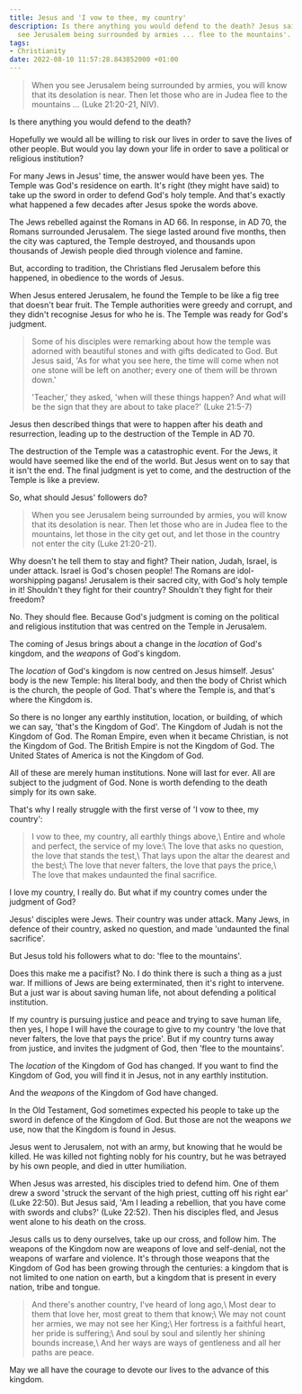 ```yaml
---
title: Jesus and 'I vow to thee, my country'
description: Is there anything you would defend to the death? Jesus said, 'When you
  see Jerusalem being surrounded by armies ... flee to the mountains'.
tags:
- Christianity
date: 2022-08-10 11:57:28.843852000 +01:00
---
```

> When you see Jerusalem being surrounded by armies, you will know that its desolation is near. Then let those who are in Judea flee to the mountains ... (Luke 21:20-21, NIV).

Is there anything you would defend to the death?

Hopefully we would all be willing to risk our lives in order to save the lives of other people. But would you lay down your life in order to save a political or religious institution?

For many Jews in Jesus' time, the answer would have been yes. The Temple was God's residence on earth. It's right (they might have said) to take up the sword in order to defend God's holy temple. And that's exactly what happened a few decades after Jesus spoke the words above.

The Jews rebelled against the Romans in AD 66. In response, in AD 70, the Romans surrounded Jerusalem. The siege lasted around five months, then the city was captured, the Temple destroyed, and thousands upon thousands of Jewish people died through violence and famine.

But, according to tradition, the Christians fled Jerusalem before this happened, in obedience to the words of Jesus.

When Jesus entered Jerusalem, he found the Temple to be like a fig tree that doesn't bear fruit. The Temple authorities were greedy and corrupt, and they didn't recognise Jesus for who he is. The Temple was ready for God's judgment.

> Some of his disciples were remarking about how the temple was adorned with beautiful stones and with gifts dedicated to God. But Jesus said, 'As for what you see here, the time will come when not one stone will be left on another; every one of them will be thrown down.'
>
> 'Teacher,' they asked, 'when will these things happen? And what will be the sign that they are about to take place?' (Luke 21:5-7)

Jesus then described things that were to happen after his death and resurrection, leading up to the destruction of the Temple in AD 70.

The destruction of the Temple was a catastrophic event. For the Jews, it would have seemed like the end of the world. But Jesus went on to say that it isn't the end. The final judgment is yet to come, and the destruction of the Temple is like a preview.

So, what should Jesus' followers do?

> When you see Jerusalem being surrounded by armies, you will know that its desolation is near. Then let those who are in Judea flee to the mountains, let those in the city get out, and let those in the country not enter the city (Luke 21:20-21).

Why doesn't he tell them to stay and fight? Their nation, Judah, Israel, is under attack. Israel is God's chosen people! The Romans are idol-worshipping pagans! Jerusalem is their sacred city, with God's holy temple in it! Shouldn't they fight for their country? Shouldn't they fight for their freedom?

No. They should flee. Because God's judgment is coming on the political and religious institution that was centred on the Temple in Jerusalem.

The coming of Jesus brings about a change in the _location_ of God's kingdom, and the _weapons_ of God's kingdom.

The _location_ of God's kingdom is now centred on Jesus himself. Jesus' body is the new Temple: his literal body, and then the body of Christ which is the church, the people of God. That's where the Temple is, and that's where the Kingdom is.

So there is no longer any earthly institution, location, or building, of which we can say, 'that's the Kingdom of God'. The Kingdom of Judah is not the Kingdom of God. The Roman Empire, even when it became Christian, is not the Kingdom of God. The British Empire is not the Kingdom of God. The United States of America is not the Kingdom of God.

All of these are merely human institutions. None will last for ever. All are subject to the judgment of God. None is worth defending to the death simply for its own sake.

That's why I really struggle with the first verse of 'I vow to thee, my country':

> I vow to thee, my country, all earthly things above,\\
> Entire and whole and perfect, the service of my love:\\
> The love that asks no question, the love that stands the test,\\
> That lays upon the altar the dearest and the best;\\
> The love that never falters, the love that pays the price,\\
> The love that makes undaunted the final sacrifice.

I love my country, I really do. But what if my country comes under the judgment of God?

Jesus' disciples were Jews. Their country was under attack. Many Jews, in defence of their country, asked no question, and made 'undaunted the final sacrifice'.

But Jesus told his followers what to do: 'flee to the mountains'.

Does this make me a pacifist? No. I do think there is such a thing as a just war. If millions of Jews are being exterminated, then it's right to intervene. But a just war is about saving human life, not about defending a political institution.

If my country is pursuing justice and peace and trying to save human life, then yes, I hope I will have the courage to give to my country 'the love that never falters, the love that pays the price'. But if my country turns away from justice, and invites the judgment of God, then 'flee to the mountains'.

The _location_ of the Kingdom of God has changed. If you want to find the Kingdom of God, you will find it in Jesus, not in any earthly institution.

And the _weapons_ of the Kingdom of God have changed.

In the Old Testament, God sometimes expected his people to take up the sword in defence of the Kingdom of God. But those are not the weapons _we_ use, now that the Kingdom is found in Jesus.

Jesus went to Jerusalem, not with an army, but knowing that he would be killed. He was killed not fighting nobly for his country, but he was betrayed by his own people, and died in utter humiliation.

When Jesus was arrested, his disciples tried to defend him. One of them drew a sword 'struck the servant of the high priest, cutting off his right ear' (Luke 22:50). But Jesus said, 'Am I leading a rebellion, that you have come with swords and clubs?' (Luke 22:52). Then his disciples fled, and Jesus went alone to his death on the cross.

Jesus calls us to deny ourselves, take up our cross, and follow him. The weapons of the Kingdom now are weapons of love and self-denial, not the weapons of warfare and violence. It's through those weapons that the Kingdom of God has been growing through the centuries: a kingdom that is not limited to one nation on earth, but a kingdom that is present in every nation, tribe and tongue.

> And there's another country, I've heard of long ago,\\
> Most dear to them that love her, most great to them that know;\\
> We may not count her armies, we may not see her King;\\
> Her fortress is a faithful heart, her pride is suffering;\\
> And soul by soul and silently her shining bounds increase,\\
> And her ways are ways of gentleness and all her paths are peace.

May we all have the courage to devote our lives to the advance of this kingdom.
